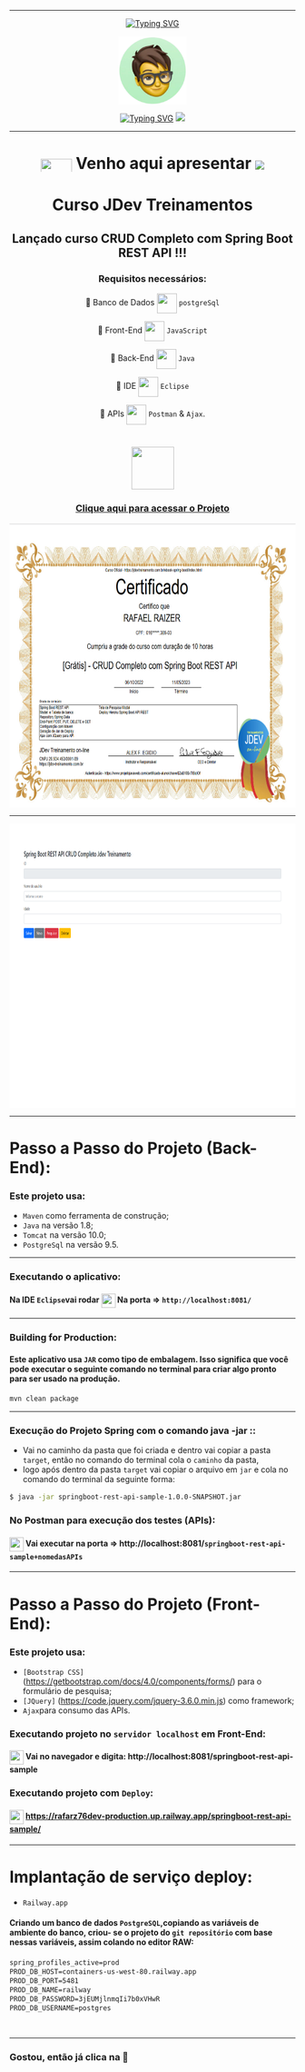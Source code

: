 ***

<div align="center">

[![Typing SVG](https://readme-typing-svg.herokuapp.com?font=Fira+Code&weight=700&size=25&pause=1000&color=6035DF&center=true&vCenter=true&width=435&lines=Olá👋+sou+Rafael+Raizer)](https://git.io/typing-svg)

<img height="120em" src="images/ImagemDevRafa.png"  align="center">

<a href="https://git.io/typing-svg" align="center"><img src="https://readme-typing-svg.herokuapp.com?font=Fira+Code&weight=700&size=24&pause=1000&color=120A2A&center=true&vCenter=true&width=435&lines=Desenvolvedor+Front+End+Júnior" alt="Typing SVG" /></a>  <img src="https://media.giphy.com/media/l1J9sBOqBIvnafnUc/giphy.gif" width="70">

***
# <img src="https://media.giphy.com/media/XwcRflO9HD0Sk6RaRM/giphy.gif" align="center" height="25" width="55"> Venho aqui apresentar <img src="https://media.giphy.com/media/LmqitTYGsNMiWu3VWO/giphy.gif" align="center" width="65"> 


  # Curso JDev Treinamentos

## Lançado curso CRUD Completo com Spring Boot REST API !!!

 ### Requisitos necessários:

🎯 Banco de Dados <img src="https://media.giphy.com/media/fXQqNrqKATCNwq6zin/giphy.gif" align="center" height="35" width="35"> ```postgreSql``` 

🎯 Front-End <img src="https://media.giphy.com/media/fXQqNrqKATCNwq6zin/giphy.gif" align="center" height="35" width="35"> ```JavaScript``` 

🎯 Back-End <img src="https://media.giphy.com/media/fXQqNrqKATCNwq6zin/giphy.gif" align="center" height="35" width="35"> ```Java```

🎯 IDE <img src="https://media.giphy.com/media/fXQqNrqKATCNwq6zin/giphy.gif" align="center" height="35" width="35"> ```Eclipse```

🎯 APIs <img src="https://media.giphy.com/media/fXQqNrqKATCNwq6zin/giphy.gif" align="center" height="35" width="35"> ```Postman``` & ```Ajax```.

# <div align="center">
# <img src="https://media.giphy.com/media/9TFBxN300KpCUI6sBD/giphy.gif" align="center" height="75" width="75"> 
### [Clique aqui para acessar o Projeto](https://jdevtreinamentospringbootrest-production.up.railway.app/springboot-rest-api-sample/)
  
   <img src="images/certificado-jdev-1.png" align="center" height="500em" width="100%" >
  
***
  
  <img src="images/springboot-rest.png" align="center" height="500em" width="100%" href="https://rafarz76dev-production.up.railway.app/springboot-rest-api-sample">

***
<div align="left">
  
# Passo a Passo do Projeto (Back-End):
### Este projeto usa:
- `Maven` como ferramenta de construção;
- `Java` na versão 1.8;
- `Tomcat` na versão 10.0;
- `PostgreSql` na versão 9.5.

---
### Executando o aplicativo:
#### Na IDE `Eclipse`vai rodar <img src="https://media.giphy.com/media/XwcRflO9HD0Sk6RaRM/giphy.gif" align="center" height="25" width="25"> Na porta => `http://localhost:8081/`
---
### Building for Production:
#### Este aplicativo usa `JAR` como tipo de embalagem. Isso significa que você pode executar o seguinte comando no terminal para criar algo pronto para ser usado na produção.

```bash
mvn clean package
```
---
### Execução do Projeto  Spring com o  comando java -jar ::
- Vai no caminho da pasta que foi criada e dentro vai copiar a pasta `target`, então no comando do terminal cola o `caminho` da pasta,
- logo após dentro da pasta `target` vai copiar o arquivo em `jar` e cola no comando do terminal da seguinte forma:

```bash
$ java -jar springboot-rest-api-sample-1.0.0-SNAPSHOT.jar  
```

### No Postman para execução dos testes (APIs):
#### <img src="https://media.giphy.com/media/XwcRflO9HD0Sk6RaRM/giphy.gif" align="center" height="25" width="25"> Vai executar na porta => http://localhost:8081/`springboot-rest-api-sample+nomedasAPIs`

***
# Passo a Passo do Projeto (Front-End): 

### Este projeto usa:
- `[Bootstrap CSS]` (https://getbootstrap.com/docs/4.0/components/forms/) para o formulário de pesquisa;
- `[JQuery]` (https://code.jquery.com/jquery-3.6.0.min.js) como framework;
- `Ajax`para consumo das APIs.

### Executando projeto no `servidor localhost` em Front-End:

#### <img src="https://media.giphy.com/media/XwcRflO9HD0Sk6RaRM/giphy.gif" align="center" height="25" width="25"> Vai no navegador e digita: http://localhost:8081/springboot-rest-api-sample

### Executando projeto com `Deploy`:

#### <img src="https://media.giphy.com/media/XwcRflO9HD0Sk6RaRM/giphy.gif" align="center" height="25" width="25"> https://rafarz76dev-production.up.railway.app/springboot-rest-api-sample/

---
# Implantação de serviço deploy:
- `Railway.app`

#### Criando um banco de dados `PostgreSQL`,copiando as variáveis ​​de ambiente do banco, criou- se o projeto do `git repositório` com base nessas variáveis, assim colando no editor RAW:

```properties
spring_profiles_active=prod
PROD_DB_HOST=containers-us-west-80.railway.app
PROD_DB_PORT=5481
PROD_DB_NAME=railway
PROD_DB_PASSWORD=3jEUMjlnmqIi7b0xVHwR
PROD_DB_USERNAME=postgres
```

<br>
  
---
### Gostou, então já clica na 🌟
